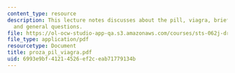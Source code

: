 ```yaml
---
content_type: resource
description: This lecture notes discusses about the pill, viagra, brief word on prozac,
  and general questions.
file: https://ol-ocw-studio-app-qa.s3.amazonaws.com/courses/sts-062j-drugs-politics-and-culture-spring-2006/6993e9bf41214526ef2ceab71779134b_proza_pil_viagra.pdf
file_type: application/pdf
resourcetype: Document
title: proza_pil_viagra.pdf
uid: 6993e9bf-4121-4526-ef2c-eab71779134b
---
```

